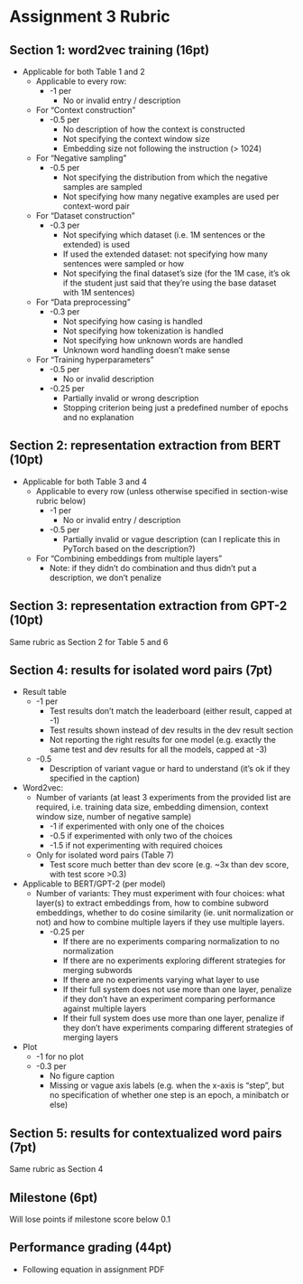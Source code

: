 Assignment 3 Rubric
===================

Section 1: word2vec training (16pt)
-----------------------------------
* Applicable for both Table 1 and 2
  * Applicable to every row:
    * -1 per
        * No or invalid entry / description
  * For “Context construction”
    * -0.5 per
      * No description of how the context is constructed
      * Not specifying the context window size
      * Embedding size not following the instruction (> 1024)
  * For “Negative sampling”
    * -0.5 per
      * Not specifying the distribution from which the negative samples are sampled
      * Not specifying how many negative examples are used per context-word pair
  * For “Dataset construction”
    * -0.3 per
      * Not specifying which dataset (i.e. 1M sentences or the extended) is used
      * If used the extended dataset: not specifying how many sentences were sampled or how
      * Not specifying the final dataset’s size (for the 1M case, it’s ok if the student just said that they’re using the base dataset with 1M sentences)
  * For “Data preprocessing”
    * -0.3 per
      * Not specifying how casing is handled
      * Not specifying how tokenization is handled
      * Not specifying how unknown words are handled
      * Unknown word handling doesn’t make sense
  * For “Training hyperparameters”
    * -0.5 per
      * No or invalid description
    * -0.25 per
      * Partially invalid or wrong description
      * Stopping criterion being just a predefined number of epochs and no explanation

Section 2: representation extraction from BERT (10pt)
-----------------------------------------------------
* Applicable for both Table 3 and 4
  * Applicable to every row (unless otherwise specified in section-wise rubric below)
    * -1 per
      * No or invalid entry / description
    * -0.5 per
      * Partially invalid or vague description (can I replicate this in PyTorch based on the description?)
  * For “Combining embeddings from multiple layers”
    * Note: if they didn’t do combination and thus didn’t put a description, we don’t penalize

Section 3: representation extraction from GPT-2 (10pt)
------------------------------------------------------
Same rubric as Section 2 for Table 5 and 6

Section 4: results for isolated word pairs (7pt)
------------------------------------------------
* Result table
  * -1 per
    * Test results don’t match the leaderboard (either result, capped at -1)
    * Test results shown instead of dev results in the dev result section
    * Not reporting the right results for one model (e.g. exactly the same test and dev results for all the models, capped at -3)
  * -0.5
    * Description of variant vague or hard to understand (it’s ok if they specified in the caption)
* Word2vec:
  * Number of variants (at least 3 experiments from the provided list are required, i.e. training data size, embedding dimension, context window size, number of negative sample)
    * -1 if experimented with only one of the choices
    * -0.5 if experimented with only two of the choices
    * -1.5 if not experimenting with required choices
  * Only for isolated word pairs (Table 7)
    * Test score much better than dev score (e.g. ~3x than dev score, with test score >0.3)
* Applicable to BERT/GPT-2 (per model)
  * Number of variants: They must experiment with four choices: what layer(s) to extract embeddings from, how to combine subword embeddings, whether to do cosine similarity (ie. unit normalization or not) and how to combine multiple layers if they use multiple layers.
    * -0.25 per
      * If there are no experiments comparing normalization to no normalization
      * If there are no experiments exploring different strategies for merging subwords
      * If there are no experiments varying what layer to use
      * If their full system does not use more than one layer, penalize if they don’t have an experiment comparing performance against multiple layers
      * If their full system does use more than one layer, penalize if they don’t have experiments comparing different strategies of merging layers
* Plot
  * -1 for no plot
  * -0.3 per
    * No figure caption
    * Missing or vague axis labels (e.g. when the x-axis is “step”, but no specification of whether one step is an epoch, a minibatch or else)

Section 5: results for contextualized word pairs (7pt)
------------------------------------------------------
Same rubric as Section 4

Milestone (6pt)
---------------
Will lose points if milestone score below 0.1

Performance grading (44pt)
--------------------------
* Following equation in assignment PDF
